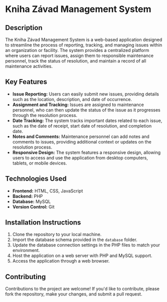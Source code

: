 # Kniha Závad Management System

## Description
The Kniha Závad Management System is a web-based application designed to streamline the process of reporting, tracking, and managing issues within an organization or facility. The system provides a centralized platform where users can report issues, assign them to responsible maintenance personnel, track the status of resolution, and maintain a record of all maintenance activities.

## Key Features
- **Issue Reporting:** Users can easily submit new issues, providing details such as the location, description, and date of occurrence.
- **Assignment and Tracking:** Issues are assigned to maintenance personnel, who can then update the status of the issue as it progresses through the resolution process.
- **Date Tracking:** The system tracks important dates related to each issue, such as the date of receipt, start date of resolution, and completion date.
- **Notes and Comments:** Maintenance personnel can add notes and comments to issues, providing additional context or updates on the resolution process.
- **Responsive Design:** The system features a responsive design, allowing users to access and use the application from desktop computers, tablets, or mobile devices.

## Technologies Used
- **Frontend:** HTML, CSS, JavaScript
- **Backend:** PHP
- **Database:** MySQL
- **Version Control:** Git

## Installation Instructions
1. Clone the repository to your local machine.
2. Import the database schema provided in the `database` folder.
3. Update the database connection settings in the PHP files to match your environment.
4. Host the application on a web server with PHP and MySQL support.
5. Access the application through a web browser.

## Contributing
Contributions to the project are welcome! If you'd like to contribute, please fork the repository, make your changes, and submit a pull request.

